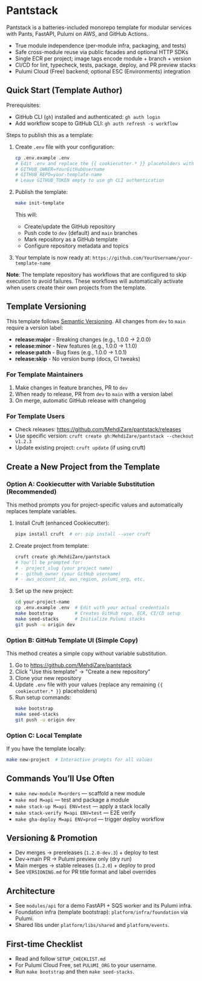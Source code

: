# Pantstack

Pantstack is a batteries-included monorepo template for modular services with Pants, FastAPI, Pulumi on AWS, and GitHub Actions.

- True module independence (per-module infra, packaging, and tests)
- Safe cross-module reuse via public facades and optional HTTP SDKs
- Single ECR per project; image tags encode module + branch + version
- CI/CD for lint, typecheck, tests, package, deploy, and PR preview stacks
- Pulumi Cloud (Free) backend; optional ESC (Environments) integration

## Quick Start (Template Author)

Prerequisites:
- GitHub CLI (`gh`) installed and authenticated: `gh auth login`
- Add workflow scope to GitHub CLI: `gh auth refresh -s workflow`

Steps to publish this as a template:

1) Create `.env` file with your configuration:
   ```bash
   cp .env.example .env
   # Edit .env and replace the {{ cookiecutter.* }} placeholders with actual values:
   # GITHUB_OWNER=YourGitHubUsername
   # GITHUB_REPO=your-template-name
   # Leave GITHUB_TOKEN empty to use gh CLI authentication
   ```

2) Publish the template:
   ```bash
   make init-template
   ```
   This will:
   - Create/update the GitHub repository
   - Push code to `dev` (default) and `main` branches
   - Mark repository as a GitHub template
   - Configure repository metadata and topics

3) Your template is now ready at: `https://github.com/YourUsername/your-template-name`

**Note**: The template repository has workflows that are configured to skip execution to avoid failures. These workflows will automatically activate when users create their own projects from the template.

## Template Versioning

This template follows [Semantic Versioning](https://semver.org/). All changes from `dev` to `main` require a version label:

- **release:major** - Breaking changes (e.g., 1.0.0 → 2.0.0)
- **release:minor** - New features (e.g., 1.0.0 → 1.1.0)
- **release:patch** - Bug fixes (e.g., 1.0.0 → 1.0.1)
- **release:skip** - No version bump (docs, CI tweaks)

### For Template Maintainers
1. Make changes in feature branches, PR to `dev`
2. When ready to release, PR from `dev` to `main` with a version label
3. On merge, automatic GitHub release with changelog

### For Template Users
- Check releases: https://github.com/MehdiZare/pantstack/releases
- Use specific version: `cruft create gh:MehdiZare/pantstack --checkout v1.2.3`
- Update existing project: `cruft update` (if using cruft)

## Create a New Project from the Template

### Option A: Cookiecutter with Variable Substitution (Recommended)

This method prompts you for project-specific values and automatically replaces template variables.

1) Install Cruft (enhanced Cookiecutter):
   ```bash
   pipx install cruft  # or: pip install --user cruft
   ```

2) Create project from template:
   ```bash
   cruft create gh:MehdiZare/pantstack
   # You'll be prompted for:
   # - project_slug (your project name)
   # - github_owner (your GitHub username)
   # - aws_account_id, aws_region, pulumi_org, etc.
   ```

3) Set up the new project:
   ```bash
   cd your-project-name
   cp .env.example .env  # Edit with your actual credentials
   make bootstrap        # Creates GitHub repo, ECR, CI/CD setup
   make seed-stacks      # Initialize Pulumi stacks
   git push -u origin dev
   ```

### Option B: GitHub Template UI (Simple Copy)

This method creates a simple copy without variable substitution.

1) Go to https://github.com/MehdiZare/pantstack
2) Click "Use this template" → "Create a new repository"
3) Clone your new repository
4) Update `.env` file with your values (replace any remaining `{{ cookiecutter.* }}` placeholders)
5) Run setup commands:
   ```bash
   make bootstrap
   make seed-stacks
   git push -u origin dev
   ```

### Option C: Local Template

If you have the template locally:
```bash
make new-project  # Interactive prompts for all values
```

## Commands You’ll Use Often

- `make new-module M=orders` — scaffold a new module
- `make mod M=api` — test and package a module
- `make stack-up M=api ENV=test` — apply a stack locally
- `make stack-verify M=api ENV=test` — E2E verify
- `make gha-deploy M=api ENV=prod` — trigger deploy workflow

## Versioning & Promotion

- Dev merges → prereleases (`1.2.0-dev.3`) + deploy to test
- Dev→main PR → Pulumi preview only (dry run)
- Main merges → stable releases (`1.2.0`) + deploy to prod
- See `VERSIONING.md` for PR title format and label overrides

## Architecture

- See `modules/api` for a demo FastAPI + SQS worker and its Pulumi infra.
- Foundation infra (template bootstrap): `platform/infra/foundation` via Pulumi.
- Shared libs under `platform/libs/shared` and `platform/events`.

## First-time Checklist

- Read and follow `SETUP_CHECKLIST.md`
- For Pulumi Cloud Free, set `PULUMI_ORG` to your username.
- Run `make bootstrap` and then `make seed-stacks`.
